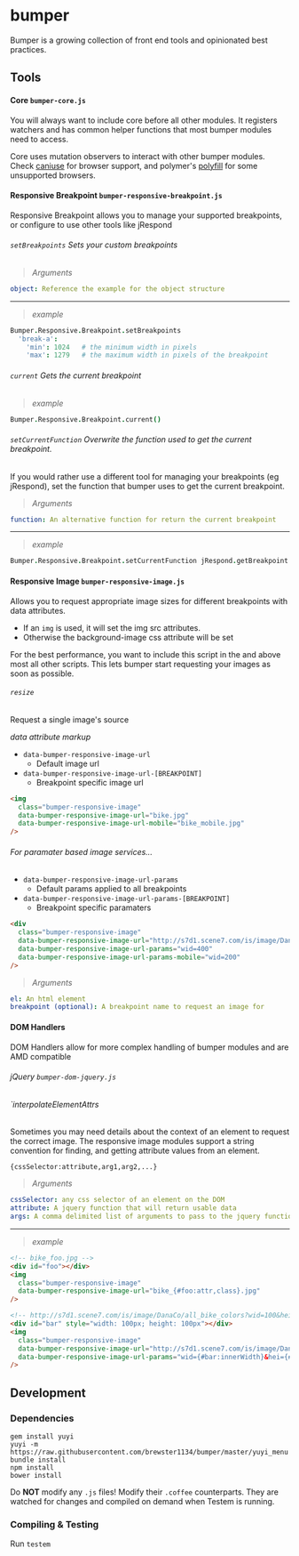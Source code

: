 # bumper

Bumper is a growing collection of front end tools and opinionated best practices.

## Tools
#### Core `bumper-core.js`
You will always want to include core before all other modules.  It registers watchers and has common helper functions that most bumper modules need to access.

Core uses mutation observers to interact with other bumper modules. Check [caniuse](http://caniuse.com/#feat=mutationobserver) for browser support, and polymer's [polyfill](https://github.com/polymer/MutationObservers) for some unsupported browsers.

#### Responsive Breakpoint `bumper-responsive-breakpoint.js`
Responsive Breakpoint allows you to manage your supported breakpoints, or configure to use other tools like jRespond

###### `setBreakpoints` Sets your custom breakpoints

> _Arguments_

```yaml
object: Reference the example for the object structure
```
---
> _example_

```coffee
Bumper.Responsive.Breakpoint.setBreakpoints
  'break-a':
    'min': 1024   # the minimum width in pixels
    'max': 1279   # the maximum width in pixels of the breakpoint
```

###### `current` Gets the current breakpoint

> _example_

```coffee
Bumper.Responsive.Breakpoint.current()
```

###### `setCurrentFunction` Overwrite the function used to get the current breakpoint.
If you would rather use a different tool for managing your breakpoints (eg jRespond), set the function that bumper uses to get the current breakpoint.

> _Arguments_

```yaml
function: An alternative function for return the current breakpoint
```
---
> _example_

```coffee
Bumper.Responsive.Breakpoint.setCurrentFunction jRespond.getBreakpoint
```

#### Responsive Image `bumper-responsive-image.js`
Allows you to request appropriate image sizes for different breakpoints with data attributes.

* If an `img` is used, it will set the img src attributes.
* Otherwise the background-image css attribute will be set

For the best performance, you want to include this script in the <head> and above most all other scripts.  This lets bumper start requesting your images as soon as possible.

###### `resize`
Request a single image's source

_data attribute markup_
* `data-bumper-responsive-image-url`
  * Default image url
* `data-bumper-responsive-image-url-[BREAKPOINT]`
  * Breakpoint specific image url

```html
<img
  class="bumper-responsive-image"
  data-bumper-responsive-image-url="bike.jpg"
  data-bumper-responsive-image-url-mobile="bike_mobile.jpg"
/>
```

###### For paramater based image services...
* `data-bumper-responsive-image-url-params`
  * Default params applied to all breakpoints
* `data-bumper-responsive-image-url-params-[BREAKPOINT]`
  * Breakpoint specific paramaters

```html
<div
  class="bumper-responsive-image"
  data-bumper-responsive-image-url="http://s7d1.scene7.com/is/image/DanaCo/all_bike_colors"
  data-bumper-responsive-image-url-params="wid=400"
  data-bumper-responsive-image-url-params-mobile="wid=200"
/>
```

> _Arguments_

```yaml
el: An html element
breakpoint (optional): A breakpoint name to request an image for
```

#### DOM Handlers
DOM Handlers allow for more complex handling of bumper modules and are AMD compatible

###### jQuery `bumper-dom-jquery.js`
###### `interpolateElementAttrs
Sometimes you may need details about the context of an element to request the correct image.  The responsive image modules support a string convention for finding, and getting attribute values from an element.

`{cssSelector:attribute,arg1,arg2,...}`

> _Arguments_

```yaml
cssSelector: any css selector of an element on the DOM
attribute: A jquery function that will return usable data
args: A comma delimited list of arguments to pass to the jquery function
```
---
> _example_

```html
<!-- bike_foo.jpg -->
<div id="foo"></div>
<img
  class="bumper-responsive-image"
  data-bumper-responsive-image-url="bike_{#foo:attr,class}.jpg"
/>

<!-- http://s7d1.scene7.com/is/image/DanaCo/all_bike_colors?wid=100&hei=100 -->
<div id="bar" style="width: 100px; height: 100px"></div>
<img
  class="bumper-responsive-image"
  data-bumper-responsive-image-url="http://s7d1.scene7.com/is/image/DanaCo/all_bike_colors"
  data-bumper-responsive-image-url-params="wid={#bar:innerWidth}&hei={#bar:innerHeight}.jpg"
/>
```

## Development
### Dependencies
```shell
gem install yuyi
yuyi -m https://raw.githubusercontent.com/brewster1134/bumper/master/yuyi_menu
bundle install
npm install
bower install
```

Do **NOT** modify any `.js` files!  Modify their `.coffee` counterparts.  They are watched for changes and compiled on demand when Testem is running.

### Compiling & Testing
Run `testem`
